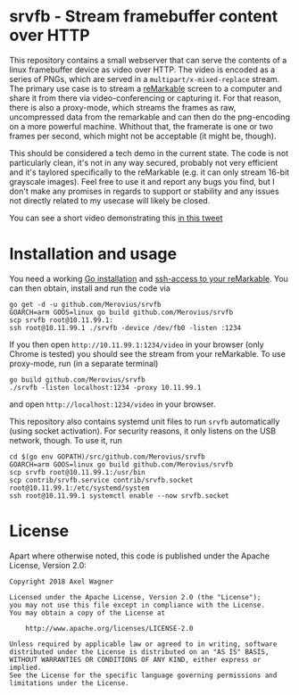# srvfb - Stream framebuffer content over HTTP

This repository contains a small webserver that can serve the contents of a
linux framebuffer device as video over HTTP. The video is encoded as a series
of PNGs, which are served in a `multipart/x-mixed-replace` stream. The primary
use case is to stream a [reMarkable][reMarkable] screen to a computer and share
it from there via video-conferencing or capturing it. For that reason, there is
also a proxy-mode, which streams the frames as raw, uncompressed data from the
remarkable and can then do the png-encoding on a more powerful machine.
Whithout that, the framerate is one or two frames per second, which might not
be acceptable (it might be, though).

This should be considered a tech demo in the current state. The code is not
particularly clean, it's not in any way secured, probably not very efficient
and it's taylored specifically to the reMarkable (e.g. it can only stream
16-bit grayscale images). Feel free to use it and report any bugs you find, but
I don't make any promises in regards to support or stability and any issues not
directly related to my usecase will likely be closed.

You can see a short video demonstrating this [in this tweet][video]

# Installation and usage

You need a working [Go installation][go] and [ssh-access to your reMarkable][ssh].
You can then obtain, install and run the code via

```
go get -d -u github.com/Merovius/srvfb
GOARCH=arm GOOS=linux go build github.com/Merovius/srvfb
scp srvfb root@10.11.99.1:
ssh root@10.11.99.1 ./srvfb -device /dev/fb0 -listen :1234
```

If you then open `http://10.11.99.1:1234/video` in your browser (only Chrome
is tested) you should see the stream from your reMarkable. To use proxy-mode,
run (in a separate terminal)

```
go build github.com/Merovius/srvfb
./srvfb -listen localhost:1234 -proxy 10.11.99.1
```

and open `http://localhost:1234/video` in your browser.

This repository also contains systemd unit files to run `srvfb` automatically
(using socket activation). For security reasons, it only listens on the USB
network, though. To use it, run

```
cd $(go env GOPATH)/src/github.com/Merovius/srvfb
GOARCH=arm GOOS=linux go build github.com/Merovius/srvfb
scp srvfb root@10.11.99.1:/usr/bin
scp contrib/srvfb.service contrib/srvfb.socket root@10.11.99.1:/etc/systemd/system
ssh root@10.11.99.1 systemctl enable --now srvfb.socket
```

# License

Apart where otherwise noted, this code is published under the Apache License,
Version 2.0:

```
Copyright 2018 Axel Wagner

Licensed under the Apache License, Version 2.0 (the "License");
you may not use this file except in compliance with the License.
You may obtain a copy of the License at

    http://www.apache.org/licenses/LICENSE-2.0

Unless required by applicable law or agreed to in writing, software
distributed under the License is distributed on an "AS IS" BASIS,
WITHOUT WARRANTIES OR CONDITIONS OF ANY KIND, either express or implied.
See the License for the specific language governing permissions and
limitations under the License.
```

[reMarkable]: https://remarkable.com/
[go]: https://golang.org/doc/install
[ssh]: https://remarkablewiki.com/tech/ssh
[video]: https://twitter.com/TheMerovius/status/1066455790117097472
